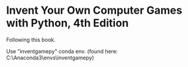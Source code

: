 # Invent Your Own Computer Games with Python, 4th Edition

Following this book.

Use "inventgamepy" conda env. (found here: C:\Anaconda3\envs\inventgamepy)

